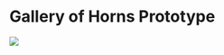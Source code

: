 # Gallery of Horns Prototype

<img src="https://www.outdooroddities.com/wp-content/uploads/2012/01/funny_elk_with_grass_on_its_head.jpg">
